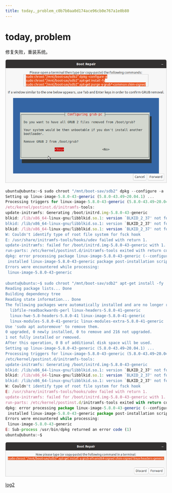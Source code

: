 ```yaml
---
title: today,_problem_c0b7b0aa0d174ace96cb0e767a1e0b80
---
```


# today, problem

修复失败，重装系统。

![today,%20problem%20c0b7b0aa0d174ace96cb0e767a1e0b80/Screenshot_from_2021-02-10_03-50-00.png](assets/Screenshot_from_2021-02-10_03-50-00.png)

```jsx
ubuntu@ubuntu:~$ sudo chroot "/mnt/boot-sav/sdb2" dpkg --configure -a
Setting up linux-image-5.8.0-43-generic (5.8.0-43.49~20.04.1) ...
Processing triggers for linux-image-5.8.0-43-generic (5.8.0-43.49~20.04.1) ...
/etc/kernel/postinst.d/initramfs-tools:
update-initramfs: Generating /boot/initrd.img-5.8.0-43-generic
blkid: /lib/x86_64-linux-gnu/libblkid.so.1: version `BLKID_2_37' not found (required by blkid)
blkid: /lib/x86_64-linux-gnu/libblkid.so.1: version `BLKID_2_37' not found (required by blkid)
blkid: /lib/x86_64-linux-gnu/libblkid.so.1: version `BLKID_2_37' not found (required by blkid)
W: Couldn't identify type of root file system for fsck hook
E: /usr/share/initramfs-tools/hooks/udev failed with return 1.
update-initramfs: failed for /boot/initrd.img-5.8.0-43-generic with 1.
run-parts: /etc/kernel/postinst.d/initramfs-tools exited with return code 1
dpkg: error processing package linux-image-5.8.0-43-generic (--configure):
 installed linux-image-5.8.0-43-generic package post-installation script subprocess returned error exit status 1
Errors were encountered while processing:
 linux-image-5.8.0-43-generic

ubuntu@ubuntu:~$ sudo chroot "/mnt/boot-sav/sdb2" apt-get install -fy
Reading package lists... Done
Building dependency tree       
Reading state information... Done
The following packages were automatically installed and are no longer required:
  libfile-readbackwards-perl linux-headers-5.8.0-41-generic
  linux-hwe-5.8-headers-5.8.0-41 linux-image-5.8.0-41-generic
  linux-modules-5.8.0-41-generic linux-modules-extra-5.8.0-41-generic
Use 'sudo apt autoremove' to remove them.
0 upgraded, 0 newly installed, 0 to remove and 216 not upgraded.
1 not fully installed or removed.
After this operation, 0 B of additional disk space will be used.
Setting up linux-image-5.8.0-43-generic (5.8.0-43.49~20.04.1) ...
Processing triggers for linux-image-5.8.0-43-generic (5.8.0-43.49~20.04.1) ...
/etc/kernel/postinst.d/initramfs-tools:
update-initramfs: Generating /boot/initrd.img-5.8.0-43-generic
blkid: /lib/x86_64-linux-gnu/libblkid.so.1: version `BLKID_2_37' not found (required by blkid)
blkid: /lib/x86_64-linux-gnu/libblkid.so.1: version `BLKID_2_37' not found (required by blkid)
blkid: /lib/x86_64-linux-gnu/libblkid.so.1: version `BLKID_2_37' not found (required by blkid)
W: Couldn't identify type of root file system for fsck hook
E: /usr/share/initramfs-tools/hooks/udev failed with return 1.
update-initramfs: failed for /boot/initrd.img-5.8.0-43-generic with 1.
run-parts: /etc/kernel/postinst.d/initramfs-tools exited with return code 1
dpkg: error processing package linux-image-5.8.0-43-generic (--configure):
 installed linux-image-5.8.0-43-generic package post-installation script subprocess returned error exit status 1
Errors were encountered while processing:
 linux-image-5.8.0-43-generic
E: Sub-process /usr/bin/dpkg returned an error code (1)
ubuntu@ubuntu:~$
```

![today,%20problem%20c0b7b0aa0d174ace96cb0e767a1e0b80/Screenshot_from_2021-02-10_03-54-46.png](assets/Screenshot_from_2021-02-10_03-54-46.png)

[](today,%20problem%20c0b7b0aa0d174ace96cb0e767a1e0b80/Untitled%2010979a5648504ae5bdf05708dd8df810.md)

[log2](today,%20problem%20c0b7b0aa0d174ace96cb0e767a1e0b80/log2%20c9f2ec801fb644a0960a384d0abef605.md)